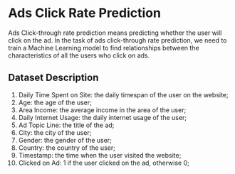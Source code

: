 # Ads Click Rate Prediction

Ads Click-through rate prediction means predicting whether the user will click on the ad. In the task of ads click-through rate prediction, we need to train a Machine Learning model to find relationships between the characteristics of all the users who click on ads.

## Dataset Description
1. Daily Time Spent on Site: the daily timespan of the user on the website;
2. Age: the age of the user;
3. Area Income: the average income in the area of the user;
4. Daily Internet Usage: the daily internet usage of the user;
5. Ad Topic Line: the title of the ad;
6. City: the city of the user;
7. Gender: the gender of the user;
8. Country: the country of the user;
9. Timestamp: the time when the user visited the website;
10. Clicked on Ad: 1 if the user clicked on the ad, otherwise 0;
